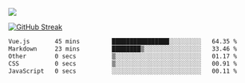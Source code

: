 ![](http://github-profile-summary-cards.vercel.app/api/cards/profile-details?username=sivori&theme=nightowl)

<a href="https://git.io/streak-stats"><img src="https://streak-stats.demolab.com?user=sivori&theme=nightowl&card_width=700&card_height=200" alt="GitHub Streak" /></a>

<!--START_SECTION:waka-->

```txt
Vue.js       45 mins         ████████████████░░░░░░░░░   64.35 %
Markdown     23 mins         ████████▒░░░░░░░░░░░░░░░░   33.46 %
Other        0 secs          ▒░░░░░░░░░░░░░░░░░░░░░░░░   01.17 %
CSS          0 secs          ▒░░░░░░░░░░░░░░░░░░░░░░░░   00.91 %
JavaScript   0 secs          ░░░░░░░░░░░░░░░░░░░░░░░░░   00.11 %
```

<!--END_SECTION:waka-->
